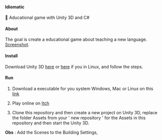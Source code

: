 
#### Idiomatic

:love_hotel: Aducational game with Unity 3D and C#

#### About

The goal is create a educational game about teaching a new language. [Screenshot](https://github.com/Sphinxs/Idiomatic/blob/master/screenshot.png).

#### Install

Download Unity 3D [here](https://unity3d.com/pt/get-unity/download) or [here](https://forum.unity.com/threads/unity-on-linux-release-notes-and-known-issues.350256/) if you in Linux, and follow the steps.

#### Run

1. Download a executable for you system Windows, Mac or Linux on this [link](https://github.com/Sphinxs/Idiomatic/tree/master/Executable)

2. Play online on [Itch](https://sphinxs.itch.io/idiomatic)

3. Clone this repository and then create a new project on Unity 3D, replace the folder Assets from your ' new repository ' for the Assets in this repository and then start the Unity 3D.

**Obs** : Add the Scenes to the Building Settings,

